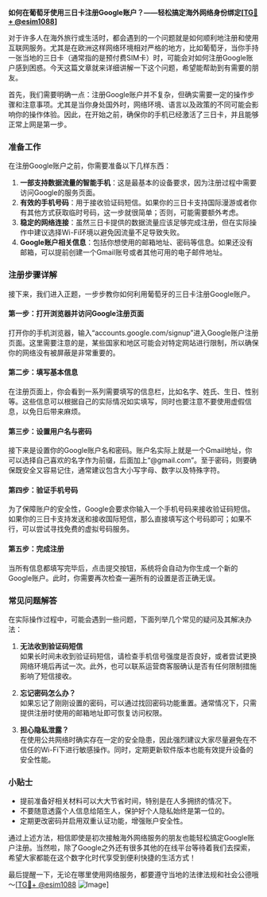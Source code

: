 **如何在葡萄牙使用三日卡注册Google账户？——轻松搞定海外网络身份绑定[[TG💪+ @esim1088](https://t.me/s/esim1088)]**

对于许多人在海外旅行或生活时，都会遇到的一个问题就是如何顺利地注册和使用互联网服务。尤其是在欧洲这样网络环境相对严格的地方，比如葡萄牙，当你手持一张当地的三日卡（通常指的是预付费SIM卡）时，可能会对如何注册Google账户感到困惑。今天这篇文章就来详细讲解一下这个问题，希望能帮助到有需要的朋友。

首先，我们需要明确一点：注册Google账户并不复杂，但确实需要一定的操作步骤和注意事项。尤其是当你身处国外时，网络环境、语言以及政策的不同可能会影响你的操作体验。因此，在开始之前，确保你的手机已经激活了三日卡，并且能够正常上网是第一步。

### 准备工作

在注册Google账户之前，你需要准备以下几样东西：

1. **一部支持数据流量的智能手机**：这是最基本的设备要求，因为注册过程中需要访问Google的服务页面。
2. **有效的手机号码**：用于接收验证码短信。如果你的三日卡支持国际漫游或者你有其他方式获取临时号码，这一步就很简单；否则，可能需要额外考虑。
3. **稳定的网络连接**：虽然三日卡提供的数据流量应该足够完成注册，但在实际操作中建议选择Wi-Fi环境以避免因流量不足导致失败。
4. **Google账户相关信息**：包括你想使用的邮箱地址、密码等信息。如果还没有邮箱，可以提前创建一个Gmail账号或者其他可用的电子邮件地址。

### 注册步骤详解

接下来，我们进入正题，一步步教你如何利用葡萄牙的三日卡注册Google账户。

#### 第一步：打开浏览器并访问Google注册页面

打开你的手机浏览器，输入“accounts.google.com/signup”进入Google账户注册页面。这里需要注意的是，某些国家和地区可能会对特定网站进行限制，所以确保你的网络没有被屏蔽是非常重要的。

#### 第二步：填写基本信息

在注册页面上，你会看到一系列需要填写的信息栏，比如名字、姓氏、生日、性别等。这些信息可以根据自己的实际情况如实填写，同时也要注意不要使用虚假信息，以免日后带来麻烦。

#### 第三步：设置用户名与密码

接下来是设置你的Google账户名和密码。账户名实际上就是一个Gmail地址，你可以选择自己喜欢的名字作为前缀，后面加上“@gmail.com”。至于密码，则要确保既安全又容易记住，通常建议包含大小写字母、数字以及特殊字符。

#### 第四步：验证手机号码

为了保障账户的安全性，Google会要求你输入一个手机号码来接收验证码短信。如果你的三日卡支持发送和接收国际短信，那么直接填写这个号码即可；如果不行，可以尝试寻找免费的虚拟号码服务。

#### 第五步：完成注册

当所有信息都填写完毕后，点击提交按钮，系统将会自动为你生成一个新的Google账户。此时，你需要再次检查一遍所有的设置是否正确无误。

### 常见问题解答

在实际操作过程中，可能会遇到一些问题，下面列举几个常见的疑问及其解决办法：

1. **无法收到验证码短信**  
   如果长时间未收到验证码短信，请检查手机信号强度是否良好，或者尝试更换网络环境后再试一次。此外，也可以联系运营商客服确认是否有任何限制措施影响了短信接收。

2. **忘记密码怎么办？**  
   如果忘记了刚刚设置的密码，可以通过找回密码功能重置。通常情况下，只需提供注册时使用的邮箱地址即可恢复访问权限。

3. **担心隐私泄露？**  
   在使用公共网络时确实存在一定的安全隐患，因此强烈建议大家尽量避免在不信任的Wi-Fi下进行敏感操作。同时，定期更新软件版本也能有效提升设备的安全性能。

### 小贴士

- 提前准备好相关材料可以大大节省时间，特别是在人多拥挤的情况下。
- 不要随意透露个人信息给陌生人，保护好个人隐私始终是第一位的。
- 定期更改密码并启用双重认证功能，增强账户安全性。

通过上述方法，相信即使是初次接触海外网络服务的朋友也能轻松搞定Google账户注册。当然啦，除了Google之外还有很多其他的在线平台等待着我们去探索，希望大家都能在这个数字化时代享受到便利快捷的生活方式！

最后提醒一下，无论在哪里使用网络服务，都要遵守当地的法律法规和社会公德哦～[[TG💪+ @esim1088](https://t.me/s/esim1088) ![Image](https://i.postimg.cc/4NQfJmqS/Snipaste-2025-05-13-00-14-12.png)]